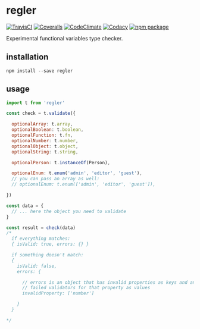 # regler

[![TravisCI][build-badge]][build-url]
[![Coveralls][coverage-badge]][coverage-url]
[![CodeClimate][maintainability-badge]][maintainability-url]
[![Codacy][code-quality-badge]][code-quality-url]
[![npm package][npm-badge]][npm]

Experimental functional variables type checker.

## installation

```
npm install --save regler
```

## usage

```js
import t from 'regler'

const check = t.validate({

  optionalArray: t.array,
  optionalBoolean: t.boolean,
  optionalFunction: t.fn,
  optionalNumber: t.number,
  optionalObject: t.object,
  optionalString: t.string,

  optionalPerson: t.instanceOf(Person),

  optionalEnum: t.enum('admin', 'editor', 'guest'),
  // you can pass an array as well:
  // optionalEnum: t.enum(['admin', 'editor', 'guest']),

})

const data = {
  // ... here the object you need to validate
}

const result = check(data)
/*
  if everything matches:
  { isValid: true, errors: {} }

  if something doesn't match:
  {
    isValid: false,
    errors: {

      // errors is an object that has invalid properties as keys and an array of
      // failed validators for that property as values
      invalidProperty: ['number']

    }
  }

*/

```














[build-badge]: https://img.shields.io/travis/0xc14m1z/regler.svg
[build-url]: https://travis-ci.org/0xc14m1z/regler

[coverage-badge]: https://img.shields.io/coveralls/github/0xc14m1z/regler.svg
[coverage-url]: https://coveralls.io/github/0xc14m1z/regler

[maintainability-badge]: https://img.shields.io/codeclimate/maintainability/0xc14m1z/regler.svg
[maintainability-url]: https://codeclimate.com/github/0xc14m1z/regler

[code-quality-badge]: https://img.shields.io/codacy/grade/c5eb6609f4744298bca301b20b11c102.svg
[code-quality-url]: https://www.codacy.com/app/0xc14m1z/regler

[npm-badge]: https://badge.fury.io/js/regler.svg
[npm]: https://badge.fury.io/js/regler
